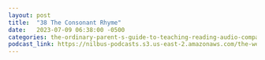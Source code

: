 ```yaml
---
layout: post
title:  "38 The Consonant Rhyme"
date:   2023-07-09 06:38:00 -0500
categories: the-ordinary-parent-s-guide-to-teaching-reading-audio-companion-to-lessons-1-26
podcast_link: https://nilbus-podcasts.s3.us-east-2.amazonaws.com/the-well-trained-mind/The%20Ordinary%20Parent's%20Guide%20to%20Teaching%20Reading,%20audio%20companion%20to%20Lessons%201-26/38%20The%20Consonant%20Rhyme.mp3
---
```

